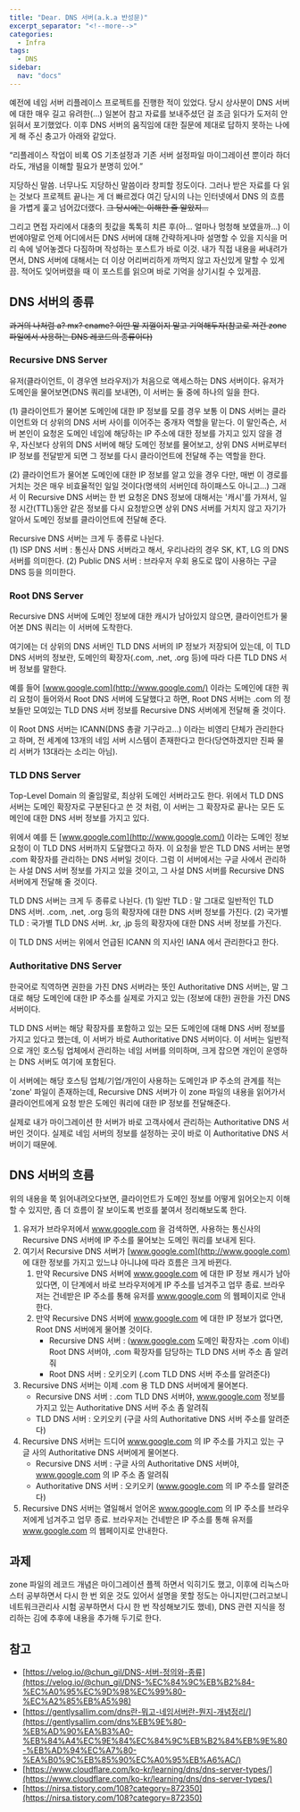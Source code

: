 ```yaml
---
title: "Dear. DNS 서버(a.k.a 반성문)"
excerpt_separator: "<!--more-->"
categories:
  - Infra
tags:
  - DNS
sidebar:
  nav: "docs"
---
```

예전에 네임 서버 리플레이스 프로젝트를 진행한 적이 있었다. 당시 상사분이 DNS 서버에 대한 매우 길고 유려한(...) 일본어 참고 자료를 보내주셨던 걸 조금 읽다가 도저히 안읽혀서 포기했었다. 이후 DNS 서버의 움직임에 대한 질문에 제대로 답하지 못하는 나에게 해 주신 충고가 아래와 같았다.

“리플레이스 작업이 비록 OS 기초설정과 기존 서버 설정파일 마이그레이션 뿐이라 하더라도, 개념을 이해할 필요가 분명히 있어.”

지당하신 말씀. 너무나도 지당하신 말씀이라 창피할 정도이다. 그러나 받은 자료를 다 읽는 것보다 프로젝트 끝나는 게 더 빠르겠다 여긴 당시의 나는 인터넷에서 DNS 의 흐름을 가볍게 훑고 넘어갔더랬다. ~~그 당시에는 이해한 줄 알았지...~~

그리고 면접 자리에서 대충의 죗값을 톡톡히 치른 후(아... 얼마나 멍청해 보였을까...) 이번에야말로 언제 어디에서든 DNS 서버에 대해 간략하게나마 설명할 수 있을 지식을 머리 속에 넣어놓겠다 다짐하며 작성하는 포스트가 바로 이것. 내가 직접 내용을 써내려가면서, DNS 서버에 대해서는 더 이상 어리버리하게 까먹지 않고 자신있게 말할 수 있게끔. 적어도 잊어버렸을 때 이 포스트를 읽으며 바로 기억을 상기시킬 수 있게끔.

## DNS 서버의 종류

~~과거의 나처럼 a? mx? cname? 이딴 말 지껄이지 말고 기억해두자(참고로 저건 zone 파일에서 사용하는 DNS 레코드의 종류이다)~~

### **Recursive DNS Server**

유저(클라이언트, 이 경우엔 브라우저)가 처음으로 액세스하는 DNS 서버이다.
유저가 도메인을 물어보면(DNS 쿼리를 보내면), 이 서버는 둘 중에 하나의 일을 한다.

(1) 클라이언트가 물어본 도메인에 대한 IP 정보를 모를 경우
보통 이 DNS 서버는 클라이언트와 더 상위의 DNS 서버 사이를 이어주는 중개자 역할을 맡는다.
이 말인즉슨, 서버 본인이 요청온 도메인 네임에 해당하는 IP 주소에 대한 정보를 가지고 있지 않을 경우,
자신보다 상위의 DNS 서버에 해당 도메인 정보를 물어보고, 상위 DNS 서버로부터 IP 정보를 전달받게 되면 그 정보를 다시 클라이언트에 전달해 주는 역할을 한다.

(2) 클라이언트가 물어본 도메인에 대한 IP 정보를 알고 있을 경우
다만, 매번 이 경로를 거치는 것은 매우 비효율적인 일일 것이다(명색의 서버인데 하이패스도 아니고...)
그래서 이 Recursive DNS 서버는 한 번 요청온 DNS 정보에 대해서는 '캐시'를 가져서, 일정 시간(TTL)동안 같은 정보를 다시 요청받으면 상위 DNS 서버를 거치지 않고 자기가 알아서 도메인 정보를 클라이언트에 전달해 준다.

Recursive DNS 서버는 크게 두 종류로 나뉜다.  
(1) ISP DNS 서버 : 통신사 DNS 서버라고 해서, 우리나라의 경우 SK, KT, LG 의 DNS 서버를 의미한다.
(2) Public DNS 서버 : 브라우저 우회 용도로 많이 사용하는 구글 DNS 등을 의미한다.

### **Root DNS Server**

Recursive DNS 서버에 도메인 정보에 대한 캐시가 남아있지 않으면, 클라이언트가 물어본 DNS 쿼리는 이 서버에 도착한다.

여기에는 더 상위의 DNS 서버인 TLD DNS 서버의 IP 정보가 저장되어 있는데, 이 TLD DNS 서버의 정보란, 도메인의 확장자(.com, .net, .org 등)에 따라 다른 TLD DNS 서버 정보를 말한다.

예를 들어 [www.google.com](http://www.google.com/) 이라는 도메인에 대한 쿼리 요청이 들어와서 Root DNS 서버에 도달했다고 하면, Root DNS 서버는 .com 의 정보들만 모여있는 TLD DNS 서버 정보를 Recursive DNS 서버에게 전달해 줄 것이다.

이 Root DNS 서버는 ICANN(DNS 총괄 기구라고...) 이라는 비영리 단체가 관리한다고 하며, 전 세계에 13개의 네임 서버 시스템이 존재한다고 한다(당연하겠지만 진짜 물리 서버가 13대라는 소리는 아님).

### **TLD DNS Server**

Top-Level Domain 의 줄임말로, 최상위 도메인 서버라고도 한다.
위에서 TLD DNS 서버는 도메인 확장자로 구분된다고 쓴 것 처럼, 이 서버는 그 확장자로 끝나는 모든 도메인에 대한 DNS 서버 정보를 가지고 있다.

위에서 예를 든 [www.google.com](http://www.google.com/) 이라는 도메인 정보 요청이 이 TLD DNS 서버까지 도달했다고 하자. 이 요청을 받은 TLD DNS 서버는 분명 .com 확장자를 관리하는 DNS 서버일 것이다. 그럼 이 서버에서는 구글 사에서 관리하는 사설 DNS 서버 정보를 가지고 있을 것이고, 그 사설 DNS 서버를 Recursive DNS 서버에게 전달해 줄 것이다.

TLD DNS 서버는 크게 두 종류로 나뉜다.
(1) 일반 TLD : 말 그대로 일반적인 TLD DNS 서버. .com, .net, .org 등의 확장자에 대한 DNS 서버 정보를 가진다.
(2) 국가별 TLD : 국가별 TLD DNS 서버. .kr, .jp 등의 확장자에 대한 DNS 서버 정보를 가진다.

이 TLD DNS 서버는 위에서 언급된 ICANN 의 지사인 IANA 에서 관리한다고 한다.

### **Authoritative DNS Server**

한국어로 직역하면 권한을 가진 DNS 서버라는 뜻인 Authoritative DNS 서버는, 말 그대로 해당 도메인에 대한 IP 주소를 실제로 가지고 있는 (정보에 대한) 권한을 가진 DNS 서버이다.

TLD DNS 서버는 해당 확장자를 포함하고 있는 모든 도메인에 대해 DNS 서버 정보를 가지고 있다고 했는데, 이 서버가 바로 Authoritative DNS 서버이다. 이 서버는 일반적으로 개인 호스팅 업체에서 관리하는 네임 서버를 의미하며, 크게 잡으면 개인이 운영하는 DNS 서버도 여기에 포함된다.

이 서버에는 해당 호스팅 업체/기업/개인이 사용하는 도메인과 IP 주소의 관계를 적는 'zone' 파일이 존재하는데, Recursive DNS 서버가 이 zone 파일의 내용을 읽어가서 클라이언트에게 요청 받은 도메인 쿼리에 대한 IP 정보를 전달해준다.

실제로 내가 마이그레이션 한 서버가 바로 고객사에서 관리하는 Authoritative DNS 서버인 것이다. 실제로 네임 서버의 정보를 설정하는 곳이 바로 이 Authoritative DNS 서버이기 때문에.

## DNS 서버의 흐름

위의 내용을 쭉 읽어내려오다보면, 클라이언트가 도메인 정보를 어떻게 읽어오는지 이해할 수 있지만, 좀 더 흐름이 잘 보이도록 번호를 붙여서 정리해보도록 한다.

1. 유저가 브라우저에서 www.google.com 을 검색하면, 사용하는 통신사의 Recursive DNS 서버에 IP 주소를 물어보는 도메인 쿼리를 보내게 된다.
2. 여기서 Recursive DNS 서버가 [www.google.com](http://www.google.com) 에 대한 정보를 가지고 있느냐 아니냐에 따라 흐름은 크게 바뀐다.
    1. 만약 Recursive DNS 서버에 www.google.com 에 대한 IP 정보 캐시가 남아있다면, 이 단계에서 바로 브라우저에게 IP 주소를 넘겨주고 업무 종료. 브라우저는 건네받은 IP 주소를 통해 유저를 www.google.com 의 웹페이지로 안내한다.
    2. 만약 Recursive DNS 서버에 www.google.com 에 대한 IP 정보가 없다면, Root DNS 서버에게 물어볼 것이다.
        - Recursive DNS 서버 : (www.google.com 도메인 확장자는 .com 이네) Root DNS 서버야, .com 확장자를 담당하는 TLD DNS 서버 주소 좀 알려줘
        - Root DNS 서버 : 오키오키 (.com TLD DNS 서버 주소를 알려준다)
3. Recursive DNS 서버는 이제 .com 용 TLD DNS 서버에게 물어본다.
    - Recursive DNS 서버 : .com TLD DNS 서버야, www.google.com 정보를 가지고 있는 Authoritative DNS 서버 주소 좀 알려줘
    - TLD DNS 서버 : 오키오키 (구글 사의 Authoritative DNS 서버 주소를 알려준다)
4. Recursive DNS 서버는 드디어 www.google.com 의 IP 주소를 가지고 있는 구글 사의 Authoritative DNS 서버에게 물어본다.
    - Recursive DNS 서버 : 구글 사의 Authoritative DNS 서버야, www.google.com 의 IP 주소 좀 알려줘
    - Authoritative DNS 서버 : 오키오키 (www.google.com 의 IP 주소를 알려준다)
5. Recursive DNS 서버는 열일해서 얻어온 www.google.com 의 IP 주소를 브라우저에게 넘겨주고 업무 종료. 브라우저는 건네받은 IP 주소를 통해 유저를 www.google.com 의 웹페이지로 안내한다.

## 과제

zone 파일의 레코드 개념은 마이그레이션 플젝 하면서 익히기도 했고, 이후에 리눅스마스터 공부하면서 다시 한 번 외운 것도 있어서 설명을 못할 정도는 아니지만(그러고보니 네트워크관리사 시험 공부하면서 다시 한 번 작성해보기도 했네), DNS 관련 지식을 정리하는 김에 추후에 내용을 추가해 두기로 한다.

## 참고

- [https://velog.io/@chun_gil/DNS-서버-정의와-종류](https://velog.io/@chun_gil/DNS-%EC%84%9C%EB%B2%84-%EC%A0%95%EC%9D%98%EC%99%80-%EC%A2%85%EB%A5%98)
- [https://gentlysallim.com/dns란-뭐고-네임서버란-뭔지-개념정리/](https://gentlysallim.com/dns%EB%9E%80-%EB%AD%90%EA%B3%A0-%EB%84%A4%EC%9E%84%EC%84%9C%EB%B2%84%EB%9E%80-%EB%AD%94%EC%A7%80-%EA%B0%9C%EB%85%90%EC%A0%95%EB%A6%AC/)
- [https://www.cloudflare.com/ko-kr/learning/dns/dns-server-types/](https://www.cloudflare.com/ko-kr/learning/dns/dns-server-types/)
- [https://nirsa.tistory.com/108?category=872350](https://nirsa.tistory.com/108?category=872350)
